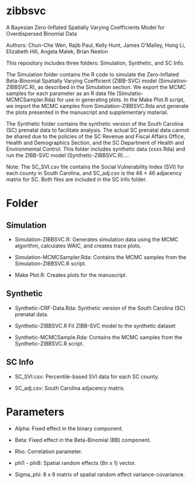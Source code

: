 # zibbsvc
A Bayesian Zero-Inflated Spatially Varying Coefficients Model for Overdispersed Binomial Data

Authors: Chun-Che Wen, Rajib Paul, Kelly Hunt, James O'Malley, Hong Li, Elizabeth Hill, Angela Malek, Brian Neelon

This repository includes three folders: Simulation, Synthetic, and SC Info.

The Simulation folder contains the R code to simulate the Zero-Inflated Beta-Binomial Spatially Varying Coefficient (ZIBB-SVC) model (Simulation-ZIBBSVC.R), as described in the Simulation section. We export the MCMC samples for each parameter as an R data file (Simulatio-MCMCSampler.Rda) for use in generating plots. In the Make Plot.R script, we import the MCMC samples from Simulation-ZIBBSVC.Rda and generate the plots presented in the manuscript and supplementary material.

The Synthetic folder contains the synthetic version of the South Carolina (SC) prenatal data to facilitate analysis. The actual SC prenatal data cannot be shared due to the policies of the SC Revenue and Fiscal Affairs Office, Health and Demographics Section, and the SC Department of Health and Environmental Control. This folder includes synthetic data (xxxx.Rda) and run the ZIBB-SVC model (Synthetic-ZIBBSVC.R).... 

Note: The SC_SVI.csv file contains the Social Vulnerability Index (SVI) for each county in South Carolina, and SC_adj.csv is the 46 × 46 adjacency matrix for SC. Both files are included in the SC Info folder.

# Folder

## Simulation
 - Simulation-ZIBBSVC.R: Generates simulation data using the MCMC algorithm, calculates WAIC, and creates trace plots.

 - Simulation-MCMCSampler.Rda: Contains the MCMC samples from the Simulation-ZIBBSVC.R script.

 - Make Plot.R: Creates plots for the manuscript.

## Synthetic 
 - Synthetic-CRF-Data.Rda: Synthetic version of the South Carolina (SC) prenatal data.

 - Synthetic-ZIBBSVC.R Fit ZIBB-SVC model to the synthetic dataset

 - Synthetic-MCMCSample.Rda: Contains the MCMC samples from the Synthetic-ZIBBSVC.R script.   

## SC Info

  - SC_SVI.csv: Percentile-based SVI data for each SC county.

 - SC_adj.csv: South Carolina adjacency matrix.


# Parameters
  - Alpha: Fixed effect in the binary component.
    
  - Beta: Fixed effect in the Beta-Binomial (BB) component.
    
  - Rho: Correlation parameter.
    
  - phi1 - phi8: Spatial random effects (8n x 1) vector.
    
  - Sigma_phi: 8 x 8 matrix of spatial random effect variance-covariance.


